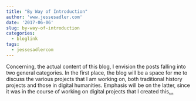 ```yaml
---
title: "By Way of Introduction"
author: 'www.jessesadler.com'
date: '2017-06-06'
slug: by-way-of-introduction
categories:
  - bloglink
tags:
  - jessesadlercom
---
```


Concerning, the actual content of this blog, I envision the posts falling into two general categories. In the first place, the blog will be a space for me to discuss the various projects that I am working on, both traditional history projects and those in digital humanities. Emphasis will be on the latter, since it was in the course of working on digital projects that I created this[... <i class="fas fa-external-link-alt"></i>](https://jessesadler.com/post/by-way-of-introduction/)

